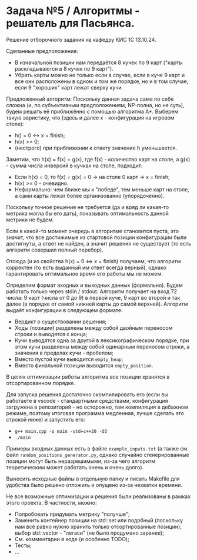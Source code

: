 # Задача №5 / Алгоритмы - решатель для Пасьянса.
Решение отборочного задания на кафедру КИС 1С 13.10.24.

Сделанные предположения:
- В изначальной позиции нам передаётся 8 кучек по 9 карт ("карты раскладываются в 8 кучек по 9 карт").
- Убрать карты можно не только если в случае, если в куче 9 карт и все они расположены в одном и том же порядке, но и в том случае, если 9 "хороших" карт лежат сверху кучи.

Предложенный алгоритм:
Поскольку данная задача сама по себе сложна (и, по субъективным предположениям, NP-полна, но не суть), будем решать её приближённо с помощью алгоритма A*.
Выберем такую эвристику, что (здесь и далее x - конфигурация на игровом столе):
- h() = 0 <-> x = finish;
- h(x) >= 0;
- (нестрого) при приближении к ответу значение h уменьшается.

Заметим, что h(x) = f(x) + g(x), где f(x) - количество карт на столе, а g(x) - сумма числа инверсий в кучках на столе, подходит:
- Если h(x) = 0, то f(x) = g(x) = 0 -> на столе 0 карт -> x = finish;
- h(x) >= 0 - очевидно.
- Неформально: чем ближе мы к "победе", тем меньше карт на столе, а сами карты лежат более организованно (упорядоченно).

Поскольку точное решение не требуется (да и вряд ли какая-то метрика могла бы его дать), показывать оптимальность данной метрики не будем.

Если в какой-то момент очередь в алгоритме становится пуста, это значит, что все достижимые из стартовой позиции конфигурации были достигнуты, а ответ не найден, а значит решения не существует (то есть алгоритм совершил полный перебор).

Отсюда (и из свойства h(x) = 0 <=> x = finish) получаем, что алгоритм корректен (то есть выданный им ответ всегда верный), однако гарантировать оптимальное время его работы мы не можем.

Определим формат входных и выходных данных (формально). Будем работать только через stdin / stdout.
Алгоритм получает на вход 72 числа: 9 карт (числа от 0 до 9) в первой куче, 9 карт во второй и так далее (в порядке от самой нижней карты до самой верхней).
Алгоритм выдаёт конфигурации в следующем формате:
- Вердикт о существовании решения;
- Ходы (позиции) разделены между собой двойным переносом строки и выводятся с конца;
- Кучи выводятся одна за другой в лексикографическом порядке, при этом кучи разделены между собой одинарным переносом строки, а значения в пределах кучи - пробелом;
- Вместо пустой кучи выводится `empty_heap`;
- Вместо финальной позиции выводится `empty_position`.

В целях оптимизации работы алгоритма все позиции хранятся в отсортированном порядке.

Для запуска решения достаточно скомпилировать его (если вы работаете в vscode - стандартными средствами, конфигурация загружена в репозиторий - но осторожно, там компиляция в дебажном режиме, поэтому итоговая программа медленная, лучше сделать это строкой ниже) и запустить его:
- `g++ main.cpp -o main -std=c++20 -O3`
- `./main`

Примеры входных данных есть в файле `example_inputs.txt` (а также см. файл `random_positions_generator.py`, однако случайно сгенерированные позиции могут быть неразрешимыми, из-за чего алгоритм теоретическим может работать очень и очень долго).

Выносить исходные файлы в отдельную папку и писать Makefile для удобства было решено отложить и опущено из-за нехватки времени.

Не все возможные оптимизации и решения были реализованы в рамках этого проекта. В частности, можно:
- Попробовать придумать метрику "получше";
- Заменить контейнер позиции на std::set или подобный (поскольку нам всё равно нужно хранить только отсортированные позиции); выбор std::vector - "легаси" (не было продумано заранее);
- См. комментарии в коде (и особенно TODO);
- Тесты;
- ...
